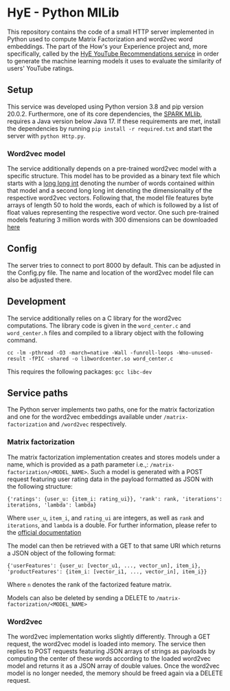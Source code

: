 # HyE - Python MlLib
This repository contains the code of a small HTTP server implemented in Python used to compute Matrix Factorization and word2vec word embeddings.
The part of the How's your Experience project and, more specifically, called by the [HyE YouTube Recommendations service](https://github.com/rwth-acis/hye-youtube-recommendations/) in order to generate the machine learning models it uses to evaluate the similarity of users' YouTube ratings.

## Setup
This service was developed using Python version 3.8 and pip version 20.0.2.
Furthermore, one of its core dependencies, the [SPARK MLlib](https://spark.apache.org/docs/latest/api/python/index.html), requires a Java version below Java 17.
If these requirements are met, install the dependencies by running `pip install -r required.txt` and start the server with `python Http.py`.

### Word2vec model
The service additionally depends on a pre-trained word2vec model with a specific structure.
This model has to be provided as a binary text file which starts with a [long long int](https://www.programiz.com/c-programming/c-data-types) denoting the number of words contained within that model and a second long long int denoting the dimensionality of the respective word2vec vectors.
Following that, the model file features byte arrays of length 50 to hold the words, each of which is followed by a list of float values representing the respective word vector.
One such pre-trained models featuring 3 million words with 300 dimensions can be downloaded [here](https://drive.google.com/file/d/0B7XkCwpI5KDYNlNUTTlSS21pQmM/edit?usp=sharing)

## Config
The server tries to connect to port 8000 by default.
This can be adjusted in the Config.py file.
The name and location of the word2vec model file can also be adjusted there.

## Development
The service additionally relies on a C library for the word2vec computations.
The library code is given in the `word_center.c` and `word_center.h` files and compiled to a library object with the following command.
```
cc -lm -pthread -O3 -march=native -Wall -funroll-loops -Wno-unused-result -fPIC -shared -o libwordcenter.so word_center.c
```
This requires the following packages:
`gcc libc-dev`

## Service paths
The Python server implements two paths, one for the matrix factorization and one for the word2vec embeddings available under `/matrix-factorization` and `/word2vec` respectively.

### Matrix factorization
The matrix factorization implementation creates and stores models under a name, which is provided as a path parameter i.e.,: `/matrix-factorization/<MODEL_NAME>`.
Such a model is generated with a POST request featuring user rating data in the payload formatted as JSON with the following structure:
```
{'ratings': {user_u: {item_i: rating_ui}}, 'rank': rank, 'iterations': iterations, 'lambda': lambda}
```
Where `user_u`, `item_i`, and `rating_ui` are integers, as well as `rank` and `iterations`, and `lambda` is a double.
For further information, please refer to the [official documentation](https://spark.apache.org/docs/latest/api/python/reference/api/pyspark.mllib.recommendation.ALS.html?highlight=matrix%20factorization#pyspark.mllib.recommendation.ALS.train)

The model can then be retrieved with a GET to that same URI which returns a JSON object of the following format:
```
{'userFeatures': {user_u: [vector_u1, ..., vector_un], item_i}, 'productFeatures': {item_i: [vector_i1, ..., vector_in], item_i}}
```
Where `n` denotes the rank of the factorized feature matrix.

Models can also be deleted by sending a DELETE to `/matrix-factorization/<MODEL_NAME>`

### Word2vec
The word2vec implementation works slightly differently.
Through a GET request, the word2vec model is loaded into memory.
The service then replies to POST requests featuring JSON arrays of strings as payloads by computing the center of these words according to the loaded word2vec model and returns it as a JSON array of double values.
Once the word2vec model is no longer needed, the memory should be freed again via a DELETE request.
